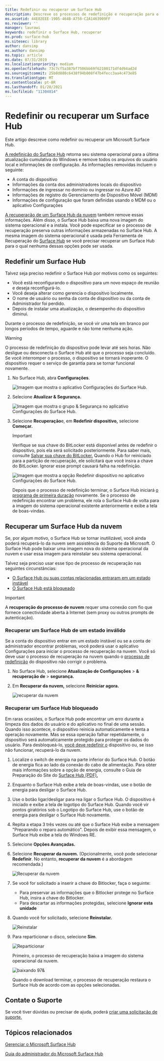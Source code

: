 ```yaml
---
title: Redefinir ou recuperar um Surface Hub
description: Descreve os processos de redefinição e recuperação para o Surface Hub e fornece instruções.
ms.assetid: 44E82EEE-1905-464B-A758-C2A1463909FF
ms.reviewer: ''
manager: laurawi
keywords: redefinir o Surface Hub, recuperar
ms.prod: surface-hub
ms.sitesec: library
author: dansimp
ms.author: dansimp
ms.topic: article
ms.date: 07/31/2019
ms.localizationpriority: medium
ms.openlocfilehash: 73c7cf5a387bf7506bb69f62100171df4d94ad2d
ms.sourcegitcommit: 25b8d880c6438f94b008f47b4fecc3aa4c473e85
ms.translationtype: MT
ms.contentlocale: pt-BR
ms.lasthandoff: 01/28/2021
ms.locfileid: "11304814"
---
```

# Redefinir ou recuperar um Surface Hub

Este artigo descreve como redefinir ou recuperar um Microsoft Surface Hub.  

[A redefinição do Surface Hub](#reset-a-surface-hub) retorna seu sistema operacional para a última atualização cumulativa do Windows e remove todos os arquivos do usuário local e informações de configuração. As informações removidas incluem o seguinte:

- A conta do dispositivo
- Informações da conta dos administradores locais do dispositivo
- Informações de ingressar no domínio ou ingressar no Azure AD
- Informações de registro do Gerenciamento de Dispositivo Móvel (MDM)
- Informações de configuração que foram definidas usando o MDM ou o aplicativo Configurações

[A recuperação de um Surface Hub da nuvem](#recover-a-surface-hub-from-the-cloud) também remove essas informações. Além disso, o Surface Hub baixa uma nova imagem do sistema operacional e a instala. Você pode especificar se o processo de recuperação preserva outras informações armazenadas no Surface Hub. A mesma imagem do sistema operacional é usada pela Ferramenta de Recuperação do [Surface Hub](surface-hub-recovery-tool.md) se você precisar recuperar um Surface Hub para o qual nenhuma dessas opções pode ser usada.

## Redefinir um Surface Hub

Talvez seja preciso redefinir o Surface Hub por motivos como os seguintes:

- Você está reconfigurando o dispositivo para um novo espaço de reunião e deseja reconfigurá-lo.
- Você deseja alterar como gerencia o dispositivo localmente.
- O nome de usuário ou senha da conta de dispositivo ou da conta de Administrador foi perdido.
- Depois de instalar uma atualização, o desempenho do dispositivo diminui.

Durante o processo de redefinição, se você vir uma tela em branco por longos períodos de tempo, aguarde e não tome nenhuma ação.

> [!WARNING]
> O processo de redefinição do dispositivo pode levar até seis horas. Não desligue ou desconecta o Surface Hub até que o processo seja concluído. Se você interromper o processo, o dispositivo se tornará inoperante. O dispositivo requer o serviço de garantia para se tornar funcional novamente.

1. No Surface Hub, abra **Configurações**.

   ![Imagem que mostra o aplicativo Configurações do Surface Hub.](images/sh-settings.png)

2. Selecione **Atualizar & Segurança.**

   ![Imagem que mostra o grupo & Segurança no aplicativo Configurações do Surface Hub.](images/sh-settings-update-security.png)

3. Selecione **Recuperação**e, em **Redefinir dispositivo,** selecione **Começar.**

   > [!IMPORTANT]
   > Verifique se sua chave do BitLocker está disponível antes de redefinir o dispositivo, pois ela será solicitado posteriormente. Para saber mais, consulte [Salvar sua chave do BitLocker.](save-bitlocker-key-surface-hub.md) Quando o Hub for reiniciado para a partição de recuperação, ele solicitará que você insira a chave do BitLocker. Ignorar esse prompt causará falha na redefinição.
   
   ![Imagem que mostra a opção Redefinir dispositivo no aplicativo Configurações do Surface Hub.](images/sh-settings-reset-device.png)

   Depois que o processo de redefinição terminar, o Surface Hub iniciará [o programa de primeira duração](first-run-program-surface-hub.md) novamente. Se o processo de redefinição encontrar um problema, ele rola o Surface Hub de volta para a imagem do sistema operacional existente anteriormente e exibe a tela de boas-vindas.

<span id="cloud-recovery" />

## Recuperar um Surface Hub da nuvem

Se, por algum motivo, o Surface Hub se tornar inutilizável, você ainda poderá recuperá-lo da nuvem sem assistência do Suporte da Microsoft. O Surface Hub pode baixar uma imagem nova do sistema operacional da nuvem e usar essa imagem para reinstalar seu sistema operacional.

Talvez seja preciso usar esse tipo de processo de recuperação nas seguintes circunstâncias:

- [O Surface Hub ou suas contas relacionadas entraram em um estado instável](#recover-a-surface-hub-in-a-bad-state)
- [O Surface Hub está bloqueado](#recover-a-locked-surface-hub)

>[!IMPORTANT]
>A **recuperação do processo de nuvem** requer uma conexão com fio que fornece conectividade aberta à Internet (sem proxy ou outros prompts de autenticação).

### Recuperar um Surface Hub de um estado inválido

Se a conta do dispositivo entrar em um estado instável ou se a conta de administrador encontrar problemas, você poderá usar o aplicativo Configurações para iniciar o processo de recuperação na nuvem. Você só deve usar o processo de recuperação na nuvem quando o [processo de redefinição](#reset-a-surface-hub) do dispositivo não corrigir o problema.

1. No Surface Hub, selecione **Atualização de Configurações** &gt; **& recuperação de** &gt; **segurança.**

2. Em **Recuperar da nuvem,** selecione **Reiniciar agora.**

   ![recuperar da nuvem](images/recover-from-the-cloud.png)

### Recuperar um Surface Hub bloqueado

Em raras ocasiões, o Surface Hub pode encontrar um erro durante a limpeza dos dados do usuário e do aplicativo no final de uma sessão. Quando isso acontece, o dispositivo reinicia automaticamente e tenta a operação novamente. Mas se essa operação falhar repetidamente, o dispositivo será automaticamente protegido para proteger os dados do usuário. Para desbloqueá-lo, [você deve redefinir o](#reset-a-surface-hub) dispositivo ou, se isso não funcionar, recuperá-lo da nuvem.

1. Localize o switch de energia na parte inferior do Surface Hub. O botão de energia fica ao lado da conexão do cabo de alimentação. Para obter mais informações sobre a opção de energia, consulte o Guia de Preparação do Site do [Surface Hub (PDF).](surface-hub-site-readiness-guide.md)

2. Enquanto o Surface Hub exibe a tela de boas-vindas, use o botão de energia para desligar o Surface Hub.

3. Use o botão ligar/desligar para rea ligar o Surface Hub. O dispositivo é iniciado e exibe a tela de logotipo do Surface Hub. Quando você vir pontos giratórios sob o Logotipo do Surface Hub, use o botão de energia para desligar o Surface Hub novamente.  

4. Repita a etapa 3 três vezes ou até que o Surface Hub exibe a mensagem "Preparando o reparo automático". Depois de exibir essa mensagem, o Surface Hub exibe a tela do Windows RE.

5. Selecione **Opções Avançadas.**

6. Selecione **Recuperar da nuvem.** (Opcionalmente, você pode selecionar **Redefinir**. No entanto, **recuperar da nuvem** é a abordagem recomendada.)

   ![Recuperar da nuvem](images/recover-from-cloud.png)
7. Se você for solicitado a inserir a chave do Bitlocker, faça o seguinte:

   - Para preservar as informações que o Bitlocker protege no Surface Hub, insira a chave do Bitlocker.
   - Para descartar as informações protegidas, selecione **Ignorar esta unidade**  

8. Quando você for solicitado, selecione **Reinstalar.**

    ![Reinstalar](images/reinstall.png)

9. Para reparticionar o disco, selecione **Sim**.

   ![Reparticionar](images/repartition.png)

   Primeiro, o processo de recuperação baixa a imagem do sistema operacional da nuvem.  

   ![baixando 97&](images/recover-progress.png)

   Quando o download terminar, o processo de recuperação restaura o Surface Hub de acordo com as opções selecionadas.
   

## Contate o Suporte

Se você tiver dúvidas ou precisar de ajuda, poderá [criar uma solicitação de suporte.](https://support.microsoft.com/supportforbusiness/productselection)


## Tópicos relacionados

[Gerenciar o Microsoft Surface Hub](manage-surface-hub.md)

[Guia do administrador do Microsoft Surface Hub](surface-hub-administrators-guide.md)
